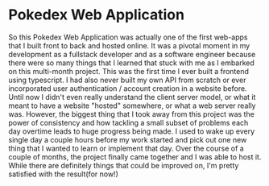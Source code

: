 # Pokedex Web Application

So this Pokedex Web Application was actually one of the first web-apps that I built front to back and hosted online. It was a pivotal moment in my development as a fullstack developer and as a software engineer because there were so many things that I learned that stuck with me as I embarked on this multi-month project. This was the first time I ever built a frontend using typescript. I had also never built my own API from scratch or ever incorporated user authentication / account creation in a website before. Until now I didn't even really understand the client server model, or what it meant to have a website "hosted" somewhere, or what a web server really was. 
However, the biggest thing that I took away from this project was the power of consistency and how tackling a small subset of problems each day overtime leads to huge progress being made. I used to wake up every single day a couple hours before my work started and pick out one new thing that I wanted to learn or implement that day. Over the course of a couple of months, the project finally came together and I was able to host it. While there are definitely things that could be improved on, I'm pretty satisfied with the result(for now!)
